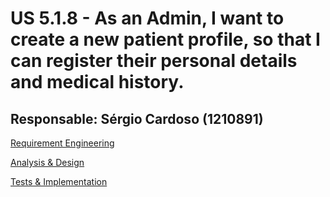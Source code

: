 # US 5.1.8 - As an Admin, I want to create a new patient profile, so that I can register their personal details and medical history.


## Responsable: Sérgio Cardoso (1210891)

[Requirement Engineering](1.Requirements_Engineering.md)

[Analysis & Design](2.Analysis&Design.md)

[Tests & Implementation ](3.Implementation.md)

